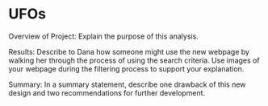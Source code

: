 # UFOs


Overview of Project: Explain the purpose of this analysis.





Results: Describe to Dana how someone might use the new webpage by walking her through the process of using the search criteria. Use images of your webpage during the filtering process to support your explanation.








Summary: In a summary statement, describe one drawback of this new design and two recommendations for further development.
